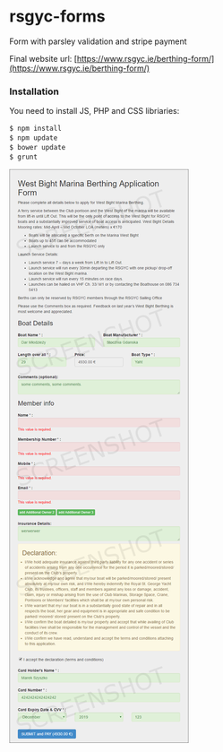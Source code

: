 # rsgyc-forms
Form with parsley validation and stripe payment

Final website url: [https://www.rsgyc.ie/berthing-form/](https://www.rsgyc.ie/berthing-form/)


### Installation

You need to install JS, PHP and CSS libriaries:

```sh
$ npm install
$ npm update
$ bower update
$ grunt
```

![Screenshot](screencapture-rsgyc-forms-local.png)

